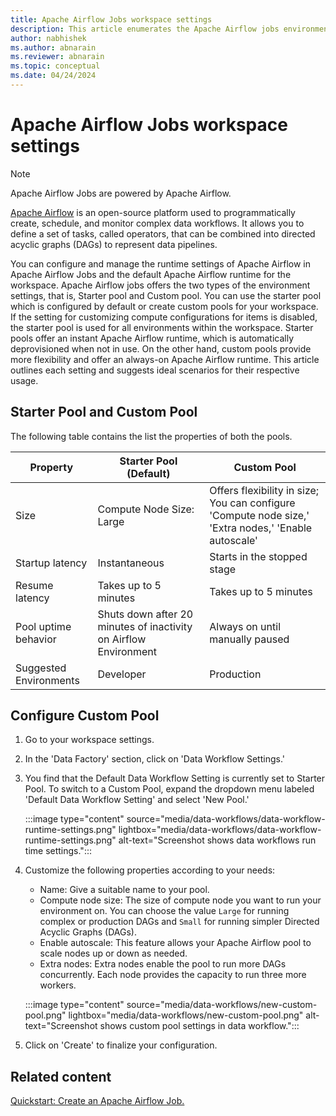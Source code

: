 ```yaml
---
title: Apache Airflow Jobs workspace settings
description: This article enumerates the Apache Airflow jobs environment run-time configurations.
author: nabhishek
ms.author: abnarain
ms.reviewer: abnarain
ms.topic: conceptual
ms.date: 04/24/2024
---
```


# Apache Airflow Jobs workspace settings

> [!NOTE]
> Apache Airflow Jobs are powered by Apache Airflow.
>
> [Apache Airflow](https://airflow.apache.org/) is an open-source platform used to programmatically create, schedule, and monitor complex data workflows. It allows you to define a set of tasks, called operators, that can be combined into directed acyclic graphs (DAGs) to represent data pipelines.

You can configure and manage the runtime settings of Apache Airflow in Apache Airflow Jobs and the default Apache Airflow runtime for the workspace. Apache Airflow jobs offers the two types of the environment settings, that is, Starter pool and Custom pool. You can use the starter pool which is configured by default or create custom pools for your workspace. If the setting for customizing compute configurations for items is disabled, the starter pool is used for all environments within the workspace. Starter pools offer an instant Apache Airflow runtime, which is automatically deprovisioned when not in use. On the other hand, custom pools provide more flexibility and offer an always-on Apache Airflow runtime. This article outlines each setting and suggests ideal scenarios for their respective usage.

## Starter Pool and Custom Pool

The following table contains the list the properties of both the pools.

| Property               | Starter Pool (Default)                                           | Custom Pool                                                                                          |
| ---------------------- | ---------------------------------------------------------------- | ---------------------------------------------------------------------------------------------------- |
| Size                   | Compute Node Size: Large                                         | Offers flexibility in size; You can configure 'Compute node size,' 'Extra nodes,' 'Enable autoscale' |
| Startup latency        | Instantaneous                                                    | Starts in the stopped stage                                                                          |
| Resume latency         | Takes up to 5 minutes                                            | Takes up to 5 minutes                                                                                |
| Pool uptime behavior   | Shuts down after 20 minutes of inactivity on Airflow Environment | Always on until manually paused                                                                      |
| Suggested Environments | Developer                                                        | Production                                                                                           |

## Configure Custom Pool

1. Go to your workspace settings.
2. In the 'Data Factory' section, click on 'Data Workflow Settings.'
3. You find that the Default Data Workflow Setting is currently set to Starter Pool. To switch to a Custom Pool, expand the dropdown menu labeled 'Default Data Workflow Setting' and select 'New Pool.'

   :::image type="content" source="media/data-workflows/data-workflow-runtime-settings.png" lightbox="media/data-workflows/data-workflow-runtime-settings.png" alt-text="Screenshot shows data workflows run time settings.":::

4. Customize the following properties according to your needs:

   - Name: Give a suitable name to your pool.
   - Compute node size: The size of compute node you want to run your environment on. You can choose the value `Large` for running complex or production DAGs and `Small` for running simpler Directed Acyclic Graphs (DAGs).
   - Enable autoscale: This feature allows your Apache Airflow pool to scale nodes up or down as needed.
   - Extra nodes: Extra nodes enable the pool to run more DAGs concurrently. Each node provides the capacity to run three more workers.

   :::image type="content" source="media/data-workflows/new-custom-pool.png" lightbox="media/data-workflows/new-custom-pool.png" alt-text="Screenshot shows custom pool settings in data workflow.":::

5. Click on 'Create' to finalize your configuration.

## Related content

[Quickstart: Create an Apache Airflow Job.](../data-factory/create-data-workflows.md)
